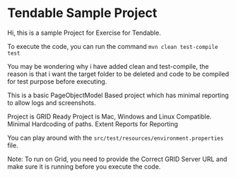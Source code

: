 # Tendable Sample Project

Hi, this is a sample Project for Exercise for Tendable.

To execute the code, you can run the command `mvn clean test-compile test`

You may be wondering why i have added clean and test-compile, the reason is that i want the target folder to be deleted and code to be compiled for test purpose before executing.

This is a basic PageObjectModel Based project which has minimal reporting to allow logs and screenshots.

Project is GRID Ready
Project is Mac, Windows and Linux Compatible.
Minimal Hardcoding of paths.
Extent Reports for Reporting

You can play around with the `src/test/resources/environment.properties` file.

Note: To run on Grid, you need to provide the Correct GRID Server URL and make sure it is running before you execute the code.